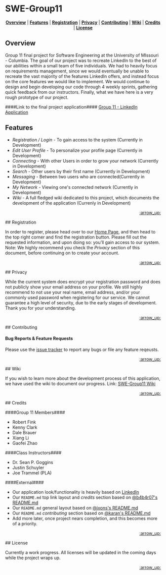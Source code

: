 # SWE-Group11

<p align="center">
<b><a href="#overview">Overview</a></b>
|
<b><a href="#features">Features</a></b>
|
<b><a href="#registration">Registration</a></b>
|
<b><a href="#privacy">Privacy</a></b>
|
<b><a href="#contributing">Contributing</a></b>
|
<b><a href="#wiki">Wiki</a></b>
|
<b><a href="#credits">Credits</a></b>
|
<b><a href="#license">License</a></b>
</p>

## Overview

Group 11 final project for Software Engineering at the University of MIssouri - Columbia. The goal of our project was to recreate LinkedIn to the best of our abilities within a small team of five individuals. We had to heavily focus on requirements management, since we would eventually be unable to recreate the vast majority of the features LinkedIn offers, and instead focus on the core features we would like to implement. We would continue to design and begin developing our code through 4 weekly sprints, gathering quick feedback from our instructors. Finally, what we have here is a very rough prototype of our project.

####Link to the final project application####
[Group 11 - LinkedIn Application](http://linkedin.td9175.com/)

## Features

+ *Registration / Login* - To gain access to the system (Currently in Development) 
+ *Edit User Profile* - To personalize your profile page (Currently in Development) 
+ *Connecting* - With other Users in order to grow your network (Currently in Development) 
+ *Search* - Other users by their first name (Currently in Development) 
+ *Messaging* - Between two users who are connected(Currently in Development) 
+ *My Network* - Viewing one's connected network (Currently in Development)
+ *Wiki* - A full fledged wiki dedicated to this project, which documents the development of the application (Currenly in Development)

<p align="right"><a href="#top">:arrow_up:</a></p>
## Registration

In order to register, please head over to our [Home Page](linkedin.td9175.com), and then head to the top right corner and find the registration button. Please fill out the requested information, and upon doing so: you’ll gain access to our system. Note: We highly recommend you check the *Privacy* section of this document, before continuing on to create your account. 

<p align="right"><a href="#top">:arrow_up:</a></p>
## Privacy

While the current system does encrypt your registration password and does not publicly show your email address on your profile. We still highly recommend to not use your real name, email address, and/or your commonly used password when registering for our service. We cannot guarantee a high level of security, due to the early stages of development. Thank you for your understanding. 

<p align="right"><a href="#top">:arrow_up:</a></p>
## Contributing

#### Bug Reports & Feature Requests

Please use the [issue tracker](https://github.com/dmbyrd/SWE-Group11/issues) to report any bugs or file any feature reqeusts.

<p align="right"><a href="#top">:arrow_up:</a></p>
## Wiki

If you wish to learn more about the development process of this application, we have used the wiki to document our progress. 
Link: [SWE-Group11 Wiki](https://github.com/dmbyrd/SWE-Group11/wiki)

<p align="right"><a href="#top">:arrow_up:</a></p>
## Credits

####Group 11 Members####
+ Robert Fink
+ Kenny Clark
+ Dale Brauer
+ Xiang Li
+ Gaofei Zhao

####Class Instructors####
+ Dr. Sean P. Goggins
+ Justin Schuyler
+ Joe Trammel (PLA)

####External####
- Our application look/functionality is heavily based on [LinkedIn](https://www.linkedin.com/)
- Our `README.md` top link layout and *credits* section based on [@b4b4r07's README.md](https://github.com/zanshin/dotfiles)
- Our `README.md` general layout based on [@jxons's README.md](https://gist.github.com/jxson/1784669)
- Our `README.md` *contributing* section based on [@karan's README.md](https://github.com/karan/joe)
- Add more later, once project nears completion, and this becomes more of a priority. 

<p align="right"><a href="#top">:arrow_up:</a></p>
## License

Currently a work progress. All licenses will be updated in the coming days while the project wraps up. 

<p align="right"><a href="#top">:arrow_up:</a></p>
